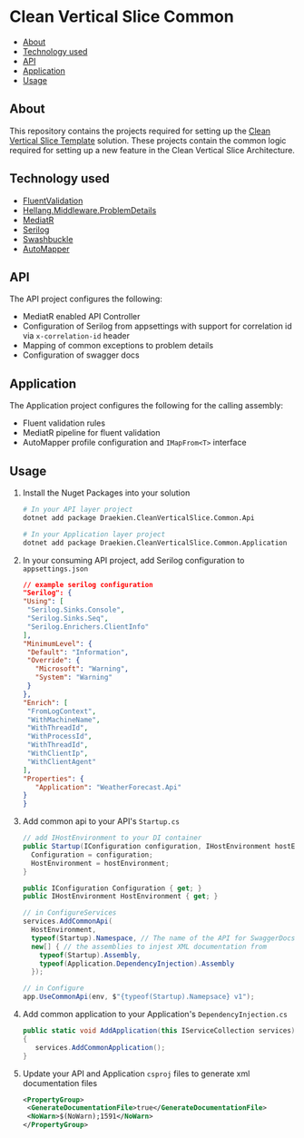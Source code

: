 # Clean Vertical Slice Common

- [About](#about)
- [Technology used](#technology-used)
- [API](#api)
- [Application](#application)
- [Usage](#usage)

## About

This repository contains the projects required for setting up the [Clean Vertical Slice Template](https://github.com/draekien/Draekien.CleanVerticalSlice.Template) solution. These projects contain the common logic required for setting up a new feature in the Clean Vertical Slice Architecture.

## Technology used

- [FluentValidation](https://fluentvalidation.net/)
- [Hellang.Middleware.ProblemDetails](https://github.com/khellang/Middleware)
- [MediatR](https://github.com/jbogard/MediatR)
- [Serilog](https://serilog.net/)
- [Swashbuckle](https://github.com/domaindrivendev/Swashbuckle.AspNetCore)
- [AutoMapper](https://docs.automapper.org/en/stable/Getting-started.html)

## API

The API project configures the following:

- MediatR enabled API Controller
- Configuration of Serilog from appsettings with support for correlation id via `x-correlation-id` header
- Mapping of common exceptions to problem details
- Configuration of swagger docs

## Application

The Application project configures the following for the calling assembly:

- Fluent validation rules
- MediatR pipeline for fluent validation
- AutoMapper profile configuration and `IMapFrom<T>` interface

## Usage

1. Install the Nuget Packages into your solution

   ```sh
   # In your API layer project
   dotnet add package Draekien.CleanVerticalSlice.Common.Api

   # In your Application layer project
   dotnet add package Draekien.CleanVerticalSlice.Common.Application
   ```

2. In your consuming API project, add Serilog configuration to `appsettings.json`

   ```json
   // example serilog configuration
   "Serilog": {
   "Using": [
    "Serilog.Sinks.Console",
    "Serilog.Sinks.Seq",
    "Serilog.Enrichers.ClientInfo"
   ],
   "MinimumLevel": {
    "Default": "Information",
    "Override": {
      "Microsoft": "Warning",
      "System": "Warning"
    }
   },
   "Enrich": [
    "FromLogContext",
    "WithMachineName",
    "WithThreadId",
    "WithProcessId",
    "WithThreadId",
    "WithClientIp",
    "WithClientAgent"
   ],
   "Properties": {
      "Application": "WeatherForecast.Api"
   }
   }
   ```

3. Add common api to your API's `Startup.cs`

   ```csharp
   // add IHostEnvironment to your DI container
   public Startup(IConfiguration configuration, IHostEnvironment hostEnvironment) {
     Configuration = configuration;
     HostEnvironment = hostEnvironment;
   }

   public IConfiguration Configuration { get; }
   public IHostEnvironment HostEnvironment { get; }

   // in ConfigureServices
   services.AddCommonApi(
     HostEnvironment,
     typeof(Startup).Namespace, // The name of the API for SwaggerDocs
     new[] { // the assemblies to injest XML documentation from
       typeof(Startup).Assembly,
       typeof(Application.DependencyInjection).Assembly
     });

   // in Configure
   app.UseCommonApi(env, $"{typeof(Startup).Namepsace} v1");
   ```

4. Add common application to your Application's `DependencyInjection.cs`

   ```csharp
   public static void AddApplication(this IServiceCollection services)
   {
      services.AddCommonApplication();
   }
   ```

5. Update your API and Application `csproj` files to generate xml documentation files

   ```xml
   <PropertyGroup>
    <GenerateDocumentationFile>true</GenerateDocumentationFile>
    <NoWarn>$(NoWarn);1591</NoWarn>
   </PropertyGroup>
   ```
